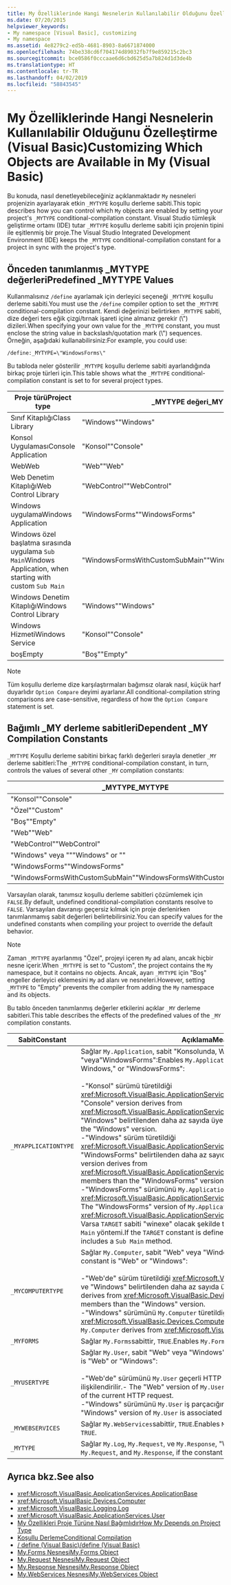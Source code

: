 ```yaml
---
title: My Özelliklerinde Hangi Nesnelerin Kullanılabilir Olduğunu Özelleştirme (Visual Basic)
ms.date: 07/20/2015
helpviewer_keywords:
- My namespace [Visual Basic], customizing
- My namespace
ms.assetid: 4e8279c2-ed5b-4681-8903-8a6671874000
ms.openlocfilehash: 74be338cd6f704174d89032fb7f9e859215c2bc3
ms.sourcegitcommit: bce0586f0cccaae6d6cbd625d5a7b824d1d3de4b
ms.translationtype: HT
ms.contentlocale: tr-TR
ms.lasthandoff: 04/02/2019
ms.locfileid: "58843545"
---
```

# <a name="customizing-which-objects-are-available-in-my-visual-basic"></a><span data-ttu-id="7fe89-102">My Özelliklerinde Hangi Nesnelerin Kullanılabilir Olduğunu Özelleştirme (Visual Basic)</span><span class="sxs-lookup"><span data-stu-id="7fe89-102">Customizing Which Objects are Available in My (Visual Basic)</span></span>
<span data-ttu-id="7fe89-103">Bu konuda, nasıl denetleyebileceğiniz açıklanmaktadır `My` nesneleri projenizin ayarlayarak etkin `_MYTYPE` koşullu derleme sabiti.</span><span class="sxs-lookup"><span data-stu-id="7fe89-103">This topic describes how you can control which `My` objects are enabled by setting your project's `_MYTYPE` conditional-compilation constant.</span></span> <span data-ttu-id="7fe89-104">Visual Studio tümleşik geliştirme ortamı (IDE) tutar `_MYTYPE` koşullu derleme sabiti için projenin tipini ile eşitlenmiş bir proje.</span><span class="sxs-lookup"><span data-stu-id="7fe89-104">The Visual Studio Integrated Development Environment (IDE) keeps the `_MYTYPE` conditional-compilation constant for a project in sync with the project's type.</span></span>  
  
## <a name="predefined-mytype-values"></a><span data-ttu-id="7fe89-105">Önceden tanımlanmış _MYTYPE değerleri</span><span class="sxs-lookup"><span data-stu-id="7fe89-105">Predefined _MYTYPE Values</span></span>  
 <span data-ttu-id="7fe89-106">Kullanmalısınız `/define` ayarlamak için derleyici seçeneği `_MYTYPE` koşullu derleme sabiti.</span><span class="sxs-lookup"><span data-stu-id="7fe89-106">You must use the `/define` compiler option to set the `_MYTYPE` conditional-compilation constant.</span></span> <span data-ttu-id="7fe89-107">Kendi değerinizi belirtirken `_MYTYPE` sabiti, dize değeri ters eğik çizgi/tırnak işareti içine almanız gerekir (\\") dizileri.</span><span class="sxs-lookup"><span data-stu-id="7fe89-107">When specifying your own value for the `_MYTYPE` constant, you must enclose the string value in backslash/quotation mark (\\") sequences.</span></span> <span data-ttu-id="7fe89-108">Örneğin, aşağıdaki kullanabilirsiniz:</span><span class="sxs-lookup"><span data-stu-id="7fe89-108">For example, you could use:</span></span>  
  
```  
/define:_MYTYPE=\"WindowsForms\"  
```  
  
 <span data-ttu-id="7fe89-109">Bu tabloda neler gösterilir `_MYTYPE` koşullu derleme sabiti ayarlandığında birkaç proje türleri için.</span><span class="sxs-lookup"><span data-stu-id="7fe89-109">This table shows what the `_MYTYPE` conditional-compilation constant is set to for several project types.</span></span>  
  
|<span data-ttu-id="7fe89-110">Proje türü</span><span class="sxs-lookup"><span data-stu-id="7fe89-110">Project type</span></span>|<span data-ttu-id="7fe89-111">_MYTYPE değeri</span><span class="sxs-lookup"><span data-stu-id="7fe89-111">_MYTYPE value</span></span>|  
|------------------|--------------------|  
|<span data-ttu-id="7fe89-112">Sınıf Kitaplığı</span><span class="sxs-lookup"><span data-stu-id="7fe89-112">Class Library</span></span>|<span data-ttu-id="7fe89-113">"Windows"</span><span class="sxs-lookup"><span data-stu-id="7fe89-113">"Windows"</span></span>|  
|<span data-ttu-id="7fe89-114">Konsol Uygulaması</span><span class="sxs-lookup"><span data-stu-id="7fe89-114">Console Application</span></span>|<span data-ttu-id="7fe89-115">"Konsol"</span><span class="sxs-lookup"><span data-stu-id="7fe89-115">"Console"</span></span>|  
|<span data-ttu-id="7fe89-116">Web</span><span class="sxs-lookup"><span data-stu-id="7fe89-116">Web</span></span>|<span data-ttu-id="7fe89-117">"Web"</span><span class="sxs-lookup"><span data-stu-id="7fe89-117">"Web"</span></span>|  
|<span data-ttu-id="7fe89-118">Web Denetim Kitaplığı</span><span class="sxs-lookup"><span data-stu-id="7fe89-118">Web Control Library</span></span>|<span data-ttu-id="7fe89-119">"WebControl"</span><span class="sxs-lookup"><span data-stu-id="7fe89-119">"WebControl"</span></span>|  
|<span data-ttu-id="7fe89-120">Windows uygulama</span><span class="sxs-lookup"><span data-stu-id="7fe89-120">Windows Application</span></span>|<span data-ttu-id="7fe89-121">"WindowsForms"</span><span class="sxs-lookup"><span data-stu-id="7fe89-121">"WindowsForms"</span></span>|  
|<span data-ttu-id="7fe89-122">Windows özel başlatma sırasında uygulama `Sub Main`</span><span class="sxs-lookup"><span data-stu-id="7fe89-122">Windows Application, when starting with custom `Sub Main`</span></span>|<span data-ttu-id="7fe89-123">"WindowsFormsWithCustomSubMain"</span><span class="sxs-lookup"><span data-stu-id="7fe89-123">"WindowsFormsWithCustomSubMain"</span></span>|  
|<span data-ttu-id="7fe89-124">Windows Denetim Kitaplığı</span><span class="sxs-lookup"><span data-stu-id="7fe89-124">Windows Control Library</span></span>|<span data-ttu-id="7fe89-125">"Windows"</span><span class="sxs-lookup"><span data-stu-id="7fe89-125">"Windows"</span></span>|  
|<span data-ttu-id="7fe89-126">Windows Hizmeti</span><span class="sxs-lookup"><span data-stu-id="7fe89-126">Windows Service</span></span>|<span data-ttu-id="7fe89-127">"Konsol"</span><span class="sxs-lookup"><span data-stu-id="7fe89-127">"Console"</span></span>|  
|<span data-ttu-id="7fe89-128">boş</span><span class="sxs-lookup"><span data-stu-id="7fe89-128">Empty</span></span>|<span data-ttu-id="7fe89-129">"Boş"</span><span class="sxs-lookup"><span data-stu-id="7fe89-129">"Empty"</span></span>|  
  
> [!NOTE]
>  <span data-ttu-id="7fe89-130">Tüm koşullu derleme dize karşılaştırmaları bağımsız olarak nasıl, küçük harf duyarlıdır `Option Compare` deyimi ayarlanır.</span><span class="sxs-lookup"><span data-stu-id="7fe89-130">All conditional-compilation string comparisons are case-sensitive, regardless of how the `Option Compare` statement is set.</span></span>  
  
## <a name="dependent-my-compilation-constants"></a><span data-ttu-id="7fe89-131">Bağımlı _MY derleme sabitleri</span><span class="sxs-lookup"><span data-stu-id="7fe89-131">Dependent _MY Compilation Constants</span></span>  
 <span data-ttu-id="7fe89-132">`_MYTYPE` Koşullu derleme sabitini birkaç farklı değerleri sırayla denetler `_MY` derleme sabitleri:</span><span class="sxs-lookup"><span data-stu-id="7fe89-132">The `_MYTYPE` conditional-compilation constant, in turn, controls the values of several other `_MY` compilation constants:</span></span>  
  
|<span data-ttu-id="7fe89-133">_MYTYPE</span><span class="sxs-lookup"><span data-stu-id="7fe89-133">_MYTYPE</span></span>|<span data-ttu-id="7fe89-134">_MYAPPLICATIONTYPE</span><span class="sxs-lookup"><span data-stu-id="7fe89-134">_MYAPPLICATIONTYPE</span></span>|<span data-ttu-id="7fe89-135">_MYCOMPUTERTYPE</span><span class="sxs-lookup"><span data-stu-id="7fe89-135">_MYCOMPUTERTYPE</span></span>|<span data-ttu-id="7fe89-136">_MYFORMS</span><span class="sxs-lookup"><span data-stu-id="7fe89-136">_MYFORMS</span></span>|<span data-ttu-id="7fe89-137">_MYUSERTYPE</span><span class="sxs-lookup"><span data-stu-id="7fe89-137">_MYUSERTYPE</span></span>|<span data-ttu-id="7fe89-138">_MYWEBSERVICES</span><span class="sxs-lookup"><span data-stu-id="7fe89-138">_MYWEBSERVICES</span></span>|  
|--------------|-------------------------|----------------------|---------------|------------------|---------------------|  
|<span data-ttu-id="7fe89-139">"Konsol"</span><span class="sxs-lookup"><span data-stu-id="7fe89-139">"Console"</span></span>|<span data-ttu-id="7fe89-140">"Konsol"</span><span class="sxs-lookup"><span data-stu-id="7fe89-140">"Console"</span></span>|<span data-ttu-id="7fe89-141">"Windows"</span><span class="sxs-lookup"><span data-stu-id="7fe89-141">"Windows"</span></span>|<span data-ttu-id="7fe89-142">Tanımlanmadı</span><span class="sxs-lookup"><span data-stu-id="7fe89-142">Undefined</span></span>|<span data-ttu-id="7fe89-143">"Windows"</span><span class="sxs-lookup"><span data-stu-id="7fe89-143">"Windows"</span></span>|<span data-ttu-id="7fe89-144">TRUE</span><span class="sxs-lookup"><span data-stu-id="7fe89-144">TRUE</span></span>|  
|<span data-ttu-id="7fe89-145">"Özel"</span><span class="sxs-lookup"><span data-stu-id="7fe89-145">"Custom"</span></span>|<span data-ttu-id="7fe89-146">Tanımlanmadı</span><span class="sxs-lookup"><span data-stu-id="7fe89-146">Undefined</span></span>|<span data-ttu-id="7fe89-147">Tanımlanmadı</span><span class="sxs-lookup"><span data-stu-id="7fe89-147">Undefined</span></span>|<span data-ttu-id="7fe89-148">Tanımlanmadı</span><span class="sxs-lookup"><span data-stu-id="7fe89-148">Undefined</span></span>|<span data-ttu-id="7fe89-149">Tanımlanmadı</span><span class="sxs-lookup"><span data-stu-id="7fe89-149">Undefined</span></span>|<span data-ttu-id="7fe89-150">Tanımlanmadı</span><span class="sxs-lookup"><span data-stu-id="7fe89-150">Undefined</span></span>|  
|<span data-ttu-id="7fe89-151">"Boş"</span><span class="sxs-lookup"><span data-stu-id="7fe89-151">"Empty"</span></span>|<span data-ttu-id="7fe89-152">Tanımlanmadı</span><span class="sxs-lookup"><span data-stu-id="7fe89-152">Undefined</span></span>|<span data-ttu-id="7fe89-153">Tanımlanmadı</span><span class="sxs-lookup"><span data-stu-id="7fe89-153">Undefined</span></span>|<span data-ttu-id="7fe89-154">Tanımlanmadı</span><span class="sxs-lookup"><span data-stu-id="7fe89-154">Undefined</span></span>|<span data-ttu-id="7fe89-155">Tanımlanmadı</span><span class="sxs-lookup"><span data-stu-id="7fe89-155">Undefined</span></span>|<span data-ttu-id="7fe89-156">Tanımlanmadı</span><span class="sxs-lookup"><span data-stu-id="7fe89-156">Undefined</span></span>|  
|<span data-ttu-id="7fe89-157">"Web"</span><span class="sxs-lookup"><span data-stu-id="7fe89-157">"Web"</span></span>|<span data-ttu-id="7fe89-158">Tanımlanmadı</span><span class="sxs-lookup"><span data-stu-id="7fe89-158">Undefined</span></span>|<span data-ttu-id="7fe89-159">"Web"</span><span class="sxs-lookup"><span data-stu-id="7fe89-159">"Web"</span></span>|<span data-ttu-id="7fe89-160">FALSE</span><span class="sxs-lookup"><span data-stu-id="7fe89-160">FALSE</span></span>|<span data-ttu-id="7fe89-161">"Web"</span><span class="sxs-lookup"><span data-stu-id="7fe89-161">"Web"</span></span>|<span data-ttu-id="7fe89-162">FALSE</span><span class="sxs-lookup"><span data-stu-id="7fe89-162">FALSE</span></span>|  
|<span data-ttu-id="7fe89-163">"WebControl"</span><span class="sxs-lookup"><span data-stu-id="7fe89-163">"WebControl"</span></span>|<span data-ttu-id="7fe89-164">Tanımlanmadı</span><span class="sxs-lookup"><span data-stu-id="7fe89-164">Undefined</span></span>|<span data-ttu-id="7fe89-165">"Web"</span><span class="sxs-lookup"><span data-stu-id="7fe89-165">"Web"</span></span>|<span data-ttu-id="7fe89-166">FALSE</span><span class="sxs-lookup"><span data-stu-id="7fe89-166">FALSE</span></span>|<span data-ttu-id="7fe89-167">"Web"</span><span class="sxs-lookup"><span data-stu-id="7fe89-167">"Web"</span></span>|<span data-ttu-id="7fe89-168">TRUE</span><span class="sxs-lookup"><span data-stu-id="7fe89-168">TRUE</span></span>|  
|<span data-ttu-id="7fe89-169">"Windows" veya ""</span><span class="sxs-lookup"><span data-stu-id="7fe89-169">"Windows" or ""</span></span>|<span data-ttu-id="7fe89-170">"Windows"</span><span class="sxs-lookup"><span data-stu-id="7fe89-170">"Windows"</span></span>|<span data-ttu-id="7fe89-171">"Windows"</span><span class="sxs-lookup"><span data-stu-id="7fe89-171">"Windows"</span></span>|<span data-ttu-id="7fe89-172">Tanımlanmadı</span><span class="sxs-lookup"><span data-stu-id="7fe89-172">Undefined</span></span>|<span data-ttu-id="7fe89-173">"Windows"</span><span class="sxs-lookup"><span data-stu-id="7fe89-173">"Windows"</span></span>|<span data-ttu-id="7fe89-174">TRUE</span><span class="sxs-lookup"><span data-stu-id="7fe89-174">TRUE</span></span>|  
|<span data-ttu-id="7fe89-175">"WindowsForms"</span><span class="sxs-lookup"><span data-stu-id="7fe89-175">"WindowsForms"</span></span>|<span data-ttu-id="7fe89-176">"WindowsForms"</span><span class="sxs-lookup"><span data-stu-id="7fe89-176">"WindowsForms"</span></span>|<span data-ttu-id="7fe89-177">"Windows"</span><span class="sxs-lookup"><span data-stu-id="7fe89-177">"Windows"</span></span>|<span data-ttu-id="7fe89-178">TRUE</span><span class="sxs-lookup"><span data-stu-id="7fe89-178">TRUE</span></span>|<span data-ttu-id="7fe89-179">"Windows"</span><span class="sxs-lookup"><span data-stu-id="7fe89-179">"Windows"</span></span>|<span data-ttu-id="7fe89-180">TRUE</span><span class="sxs-lookup"><span data-stu-id="7fe89-180">TRUE</span></span>|  
|<span data-ttu-id="7fe89-181">"WindowsFormsWithCustomSubMain"</span><span class="sxs-lookup"><span data-stu-id="7fe89-181">"WindowsFormsWithCustomSubMain"</span></span>|<span data-ttu-id="7fe89-182">"Konsol"</span><span class="sxs-lookup"><span data-stu-id="7fe89-182">"Console"</span></span>|<span data-ttu-id="7fe89-183">"Windows"</span><span class="sxs-lookup"><span data-stu-id="7fe89-183">"Windows"</span></span>|<span data-ttu-id="7fe89-184">TRUE</span><span class="sxs-lookup"><span data-stu-id="7fe89-184">TRUE</span></span>|<span data-ttu-id="7fe89-185">"Windows"</span><span class="sxs-lookup"><span data-stu-id="7fe89-185">"Windows"</span></span>|<span data-ttu-id="7fe89-186">TRUE</span><span class="sxs-lookup"><span data-stu-id="7fe89-186">TRUE</span></span>|  
  
 <span data-ttu-id="7fe89-187">Varsayılan olarak, tanımsız koşullu derleme sabitleri çözümlemek için `FALSE`.</span><span class="sxs-lookup"><span data-stu-id="7fe89-187">By default, undefined conditional-compilation constants resolve to `FALSE`.</span></span> <span data-ttu-id="7fe89-188">Varsayılan davranışı geçersiz kılmak için proje derlenirken tanımlanmamış sabit değerleri belirtebilirsiniz.</span><span class="sxs-lookup"><span data-stu-id="7fe89-188">You can specify values for the undefined constants when compiling your project to override the default behavior.</span></span>  
  
> [!NOTE]
>  <span data-ttu-id="7fe89-189">Zaman `_MYTYPE` ayarlanmış "Özel", projeyi içeren `My` ad alanı, ancak hiçbir nesne içerir.</span><span class="sxs-lookup"><span data-stu-id="7fe89-189">When `_MYTYPE` is set to "Custom", the project contains the `My` namespace, but it contains no objects.</span></span> <span data-ttu-id="7fe89-190">Ancak, ayarı `_MYTYPE` için "Boş" engeller derleyici eklemesini `My` ad alanı ve nesneleri.</span><span class="sxs-lookup"><span data-stu-id="7fe89-190">However, setting `_MYTYPE` to "Empty" prevents the compiler from adding the `My` namespace and its objects.</span></span>  
  
 <span data-ttu-id="7fe89-191">Bu tablo önceden tanımlanmış değerler etkilerini açıklar `_MY` derleme sabitleri.</span><span class="sxs-lookup"><span data-stu-id="7fe89-191">This table describes the effects of the predefined values of the `_MY` compilation constants.</span></span>  
  
|<span data-ttu-id="7fe89-192">Sabit</span><span class="sxs-lookup"><span data-stu-id="7fe89-192">Constant</span></span>|<span data-ttu-id="7fe89-193">Açıklama</span><span class="sxs-lookup"><span data-stu-id="7fe89-193">Meaning</span></span>|  
|--------------|-------------|  
|`_MYAPPLICATIONTYPE`|<span data-ttu-id="7fe89-194">Sağlar `My.Application`, sabit "Konsolunda, Windows," ise "veya"WindowsForms":</span><span class="sxs-lookup"><span data-stu-id="7fe89-194">Enables `My.Application`, if the constant is "Console," Windows," or "WindowsForms":</span></span><br /><br /> <span data-ttu-id="7fe89-195">-"Konsol" sürümü türetildiği <xref:Microsoft.VisualBasic.ApplicationServices.ConsoleApplicationBase>.</span><span class="sxs-lookup"><span data-stu-id="7fe89-195">-   The "Console" version derives from <xref:Microsoft.VisualBasic.ApplicationServices.ConsoleApplicationBase>.</span></span> <span data-ttu-id="7fe89-196">ve "Windows" belirtilenden daha az sayıda üye vardır.</span><span class="sxs-lookup"><span data-stu-id="7fe89-196">and has fewer members than the "Windows" version.</span></span><br /><span data-ttu-id="7fe89-197">-"Windows" sürüm türetildiği <xref:Microsoft.VisualBasic.ApplicationServices.ApplicationBase>.ve "WindowsForms" belirtilenden daha az sayıda üye vardır.</span><span class="sxs-lookup"><span data-stu-id="7fe89-197">-   The "Windows" version derives from <xref:Microsoft.VisualBasic.ApplicationServices.ApplicationBase>.and has fewer members than the "WindowsForms" version.</span></span><br /><span data-ttu-id="7fe89-198">-"WindowsForms" sürümünü `My.Application` türetildiği <xref:Microsoft.VisualBasic.ApplicationServices.WindowsFormsApplicationBase>.</span><span class="sxs-lookup"><span data-stu-id="7fe89-198">-   The "WindowsForms" version of `My.Application` derives from <xref:Microsoft.VisualBasic.ApplicationServices.WindowsFormsApplicationBase>.</span></span> <span data-ttu-id="7fe89-199">Varsa `TARGET` sabiti "winexe" olacak şekilde tanımlandı ve sınıf içeren bir `Sub Main` yöntemi.</span><span class="sxs-lookup"><span data-stu-id="7fe89-199">If the `TARGET` constant is defined to be "winexe", then the class includes a `Sub Main` method.</span></span>|  
|`_MYCOMPUTERTYPE`|<span data-ttu-id="7fe89-200">Sağlar `My.Computer`, sabit "Web" veya "Windows" ise:</span><span class="sxs-lookup"><span data-stu-id="7fe89-200">Enables `My.Computer`, if the constant is "Web" or "Windows":</span></span><br /><br /> <span data-ttu-id="7fe89-201">-"Web'de" sürüm türetildiği <xref:Microsoft.VisualBasic.Devices.ServerComputer>, ve "Windows" belirtilenden daha az sayıda üye vardır.</span><span class="sxs-lookup"><span data-stu-id="7fe89-201">-   The "Web" version derives from <xref:Microsoft.VisualBasic.Devices.ServerComputer>, and has fewer members than the "Windows" version.</span></span><br /><span data-ttu-id="7fe89-202">-"Windows" sürümünü `My.Computer` türetildiği <xref:Microsoft.VisualBasic.Devices.Computer>.</span><span class="sxs-lookup"><span data-stu-id="7fe89-202">-   The "Windows" version of `My.Computer` derives from <xref:Microsoft.VisualBasic.Devices.Computer>.</span></span>|  
|`_MYFORMS`|<span data-ttu-id="7fe89-203">Sağlar `My.Forms`sabittir, `TRUE`.</span><span class="sxs-lookup"><span data-stu-id="7fe89-203">Enables `My.Forms`, if the constant is `TRUE`.</span></span>|  
|`_MYUSERTYPE`|<span data-ttu-id="7fe89-204">Sağlar `My.User`, sabit "Web" veya "Windows" ise:</span><span class="sxs-lookup"><span data-stu-id="7fe89-204">Enables `My.User`, if the constant is "Web" or "Windows":</span></span><br /><br /> <span data-ttu-id="7fe89-205">-"Web'de" sürümünü `My.User` geçerli HTTP isteği kullanıcı kimliğiyle ilişkilendirilir.</span><span class="sxs-lookup"><span data-stu-id="7fe89-205">-   The "Web" version of `My.User` is associated with the user identity of the current HTTP request.</span></span><br /><span data-ttu-id="7fe89-206">-"Windows" sürümünü `My.User` iş parçacığının geçerli sorumlu ile ilişkilidir.</span><span class="sxs-lookup"><span data-stu-id="7fe89-206">-   The "Windows" version of `My.User` is associated with the thread's current principal.</span></span>|  
|`_MYWEBSERVICES`|<span data-ttu-id="7fe89-207">Sağlar `My.WebServices`sabittir, `TRUE`.</span><span class="sxs-lookup"><span data-stu-id="7fe89-207">Enables `My.WebServices`, if the constant is `TRUE`.</span></span>|  
|`_MYTYPE`|<span data-ttu-id="7fe89-208">Sağlar `My.Log`, `My.Request`, ve `My.Response`, "Web" sabittir.</span><span class="sxs-lookup"><span data-stu-id="7fe89-208">Enables `My.Log`, `My.Request`, and `My.Response`, if the constant is "Web".</span></span>|  
  
## <a name="see-also"></a><span data-ttu-id="7fe89-209">Ayrıca bkz.</span><span class="sxs-lookup"><span data-stu-id="7fe89-209">See also</span></span>

- <xref:Microsoft.VisualBasic.ApplicationServices.ApplicationBase>
- <xref:Microsoft.VisualBasic.Devices.Computer>
- <xref:Microsoft.VisualBasic.Logging.Log>
- <xref:Microsoft.VisualBasic.ApplicationServices.User>
- [<span data-ttu-id="7fe89-210">My Özellikleri Proje Türüne Nasıl Bağımlıdır</span><span class="sxs-lookup"><span data-stu-id="7fe89-210">How My Depends on Project Type</span></span>](../../../visual-basic/developing-apps/development-with-my/how-my-depends-on-project-type.md)
- [<span data-ttu-id="7fe89-211">Koşullu Derleme</span><span class="sxs-lookup"><span data-stu-id="7fe89-211">Conditional Compilation</span></span>](../../../visual-basic/programming-guide/program-structure/conditional-compilation.md)
- [<span data-ttu-id="7fe89-212">/ define (Visual Basic)</span><span class="sxs-lookup"><span data-stu-id="7fe89-212">/define (Visual Basic)</span></span>](../../../visual-basic/reference/command-line-compiler/define.md)
- [<span data-ttu-id="7fe89-213">My.Forms Nesnesi</span><span class="sxs-lookup"><span data-stu-id="7fe89-213">My.Forms Object</span></span>](../../../visual-basic/language-reference/objects/my-forms-object.md)
- [<span data-ttu-id="7fe89-214">My.Request Nesnesi</span><span class="sxs-lookup"><span data-stu-id="7fe89-214">My.Request Object</span></span>](../../../visual-basic/language-reference/objects/my-request-object.md)
- [<span data-ttu-id="7fe89-215">My.Response Nesnesi</span><span class="sxs-lookup"><span data-stu-id="7fe89-215">My.Response Object</span></span>](../../../visual-basic/language-reference/objects/my-response-object.md)
- [<span data-ttu-id="7fe89-216">My.WebServices Nesnesi</span><span class="sxs-lookup"><span data-stu-id="7fe89-216">My.WebServices Object</span></span>](../../../visual-basic/language-reference/objects/my-webservices-object.md)
